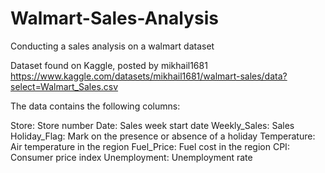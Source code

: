 # Walmart-Sales-Analysis
Conducting a sales analysis on a walmart dataset 

Dataset found on Kaggle, posted by mikhail1681
https://www.kaggle.com/datasets/mikhail1681/walmart-sales/data?select=Walmart_Sales.csv


The data contains the following columns:

Store: Store number
Date: Sales week start date
Weekly_Sales: Sales
Holiday_Flag: Mark on the presence or absence of a holiday
Temperature: Air temperature in the region
Fuel_Price: Fuel cost in the region
CPI: Consumer price index
Unemployment: Unemployment rate
